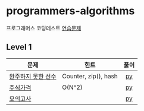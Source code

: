# programmers-algorithms

프로그래머스 코딩테스트 [연습문제](https://programmers.co.kr/learn/challenges)

## Level 1
| 문제 | 힌트 | 풀이 |  
| ------------- | ------------- |:-------------:|
| [완주하지 못한 선수](https://programmers.co.kr/learn/courses/30/lessons/42576) | Counter, zip(), hash | [py](lv1/완주하지못한선수.py)|
| [주식가격](https://programmers.co.kr/learn/courses/30/lessons/42584) | O(N^2) | [py](lv1/주식가격.py)|
| [모의고사](https://programmers.co.kr/learn/courses/30/lessons/42840) |  | [py](lv1/모의고사.py)|
